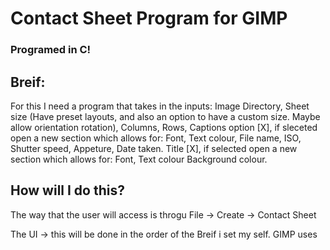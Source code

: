 # Contact Sheet Program for GIMP
### Programed in C!

## Breif:
For this I need a program that takes in the inputs:
Image Directory,
Sheet size (Have preset layouts, and also an option to have a custom size. Maybe allow orientation rotation),
Columns,
Rows,
Captions option [X], if sleceted open a new section which allows for:
    Font,
    Text colour,
    File name,
    ISO,
    Shutter speed,
    Appeture,
    Date taken.
Title [X], if selected open a new section which allows for:
    Font,
    Text colour
Background colour.

## How will I do this?
The way that the user will access is throgu File -> Create -> Contact Sheet

The UI -> this will be done in the order of the Breif i set my self. GIMP uses 
